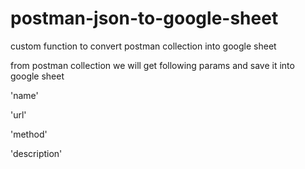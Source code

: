 # postman-json-to-google-sheet
custom function to convert postman collection into google sheet

from postman collection we will get  following params and save it into google sheet

'name'

'url'

'method'

'description'
